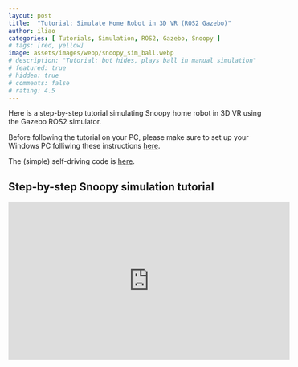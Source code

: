 ```yaml
---
layout: post
title:  "Tutorial: Simulate Home Robot in 3D VR (ROS2 Gazebo)"
author: iliao
categories: [ Tutorials, Simulation, ROS2, Gazebo, Snoopy ]
# tags: [red, yellow]
image: assets/images/webp/snoopy_sim_ball.webp
# description: "Tutorial: bot hides, plays ball in manual simulation"
# featured: true
# hidden: true
# comments: false
# rating: 4.5
---
```

Here is a step-by-step tutorial simulating Snoopy home robot in 3D VR using the Gazebo ROS2 simulator. 

Before following the tutorial on your PC, please make sure to
set up your Windows PC folliwing these instructions [here](https://kaia.ai/blog/local-pc-setup-windows/).

The (simple) self-driving code is
[here](https://github.com/kaiaai/kaiaai_simulations/blob/main/kaiaai_gazebo/src/self_drive_gazebo.cpp).

## Step-by-step Snoopy simulation tutorial
<div class="text-center">
<iframe width="560" height="315" src="https://www.youtube.com/embed/cw0vhTgsZuo?si=vah-Y3wwkylqZF_O" title="YouTube video player" frameborder="0" allow="accelerometer; autoplay; clipboard-write; encrypted-media; gyroscope; picture-in-picture; web-share" allowfullscreen></iframe>
</div>

